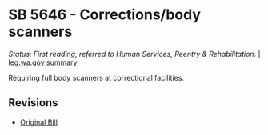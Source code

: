 # SB 5646 - Corrections/body scanners
*Status: First reading, referred to Human Services, Reentry & Rehabilitation.* | [leg.wa.gov summary](https://app.leg.wa.gov/billsummary?BillNumber=5646&Year=2021)

Requiring full body scanners at correctional facilities.

## Revisions
* [Original Bill](1/)